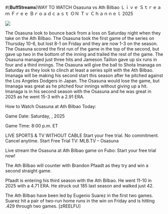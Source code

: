 #(𝐁𝐮𝐟𝐟𝐒𝐭𝐫𝐞𝐚𝐦𝐬)WAY TO WATCH Osasuna vs Ath Bilbao Ｌｉｖｅ Ｓｔｒｅａｍ Ｆｒｅｅ Ｂｒｏａｄｃａｓｔ ＯＮ Ｔｖ Ｃｈａｎｎｅｌ  2025  
  
  
[![](https://i.imgur.com/qSNzIqt.png)](https://movie.rssnews.media/ycvKJqidk.php)  
  
The Osasuna look to bounce back from a loss on Saturday night when they take on the Ath Bilbao. The Osasuna took the first game of the series on Thursday 10-6, but lost 8-1 on Friday and they are now 1-3 on the season. The Osasuna scored the first run of the game in the top of the second, but gave up two in the bottom of the inning and trailed the rest of the game. The Osasuna managed just three hits and Jameson Taillon gave up six runs in four and a third innings. The Osasuna will give the ball to Shota Imanaga on Saturday as they look to clinch at least a series split with the Ath Bilbao. Imanaga will be making his second start this season after he pitched against the Los Angeles Dodgers in Japan. The Osasuna would lose the game, but Imanaga was great as he pitched four innings without giving up a hit. Imanaga is in his second season with the Osasuna and he was great in 2025 as he went 15-3 with a 2.91 ERA.

How to Watch Osasuna at Ath Bilbao Today:

Game Date: Saturday, , 2025

Game Time: 8:00 p.m. ET

LIVE SPORTS & TV WITHOUT CABLE
Start your free trial. No commitment. Cancel anytime.
Start Free Trial
TV: MLB.TV – Osasuna

Live stream the Osasuna at Ath Bilbao game on Fubo: Start your free trial now!

The Ath Bilbao will counter with Brandon Pfaadt as they try and win a second straight game.

Pfaadt is entering his third season with the Ath Bilbao. He went 11-10 in 2025 with a 4.71 ERA. He struck out 185 last season and walked just 42.

The Ath Bilbao have been led by Eugenio Suarez in the first two games. Suarez hit a pair of two-run home runs in the win on Friday and is hitting .429 through two games. [zREELFU]